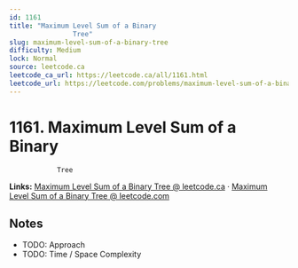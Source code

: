 ```yaml
--- 
id: 1161
title: "Maximum Level Sum of a Binary
                Tree"
slug: maximum-level-sum-of-a-binary-tree
difficulty: Medium
lock: Normal
source: leetcode.ca
leetcode_ca_url: https://leetcode.ca/all/1161.html
leetcode_url: https://leetcode.com/problems/maximum-level-sum-of-a-binary-tree/
---
```


# 1161. Maximum Level Sum of a Binary
                Tree

**Links:** [Maximum Level Sum of a Binary
                Tree @ leetcode.ca](https://leetcode.ca/all/1161.html) · [Maximum Level Sum of a Binary
                Tree @ leetcode.com](https://leetcode.com/problems/maximum-level-sum-of-a-binary-tree/)

## Notes
- TODO: Approach
- TODO: Time / Space Complexity
